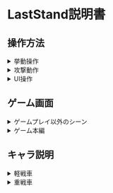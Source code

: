 # LastStand説明書  
  
## 操作方法  
  
 <details> <summary> 挙動操作</summary> 

  + W 前進  
  + S 後進  
  + D 右旋回  
  + A 左旋回  
  + J 砲塔右旋回  
  + L 砲塔左旋回  
  </details>
    
<details> <summary> 攻撃動作</summary>  

  + 右クリック エイム  
  + 右クリック中左クリック 攻撃  
  + R 命中率100%  
  + F 砲塔照準  
  </details>
    
<details> <summary> UI操作</summary>  

  + Enter ターンエンドボタン出現  
  + Space 戦車切替ボタン出現  
  + Q レーダー出現  
  + P ポーズ画面  
  </details>  
  
## ゲーム画面  
  
<details> <summary> ゲームプレイ以外のシーン</summary>  
  
  ![スクリーンショット (28)](https://user-images.githubusercontent.com/57029371/123481237-6c67f200-d63e-11eb-90bb-2f0e7834656b.png)  
  ゲームプレイシーン以外では基本的にエンターキーかボタンクリックで操作を行います。  
  </details>  
    
<details> <summary> ゲーム本編</summary>  
  
  ![スクリーンショット (30)](https://user-images.githubusercontent.com/57029371/123481336-899cc080-d63e-11eb-90dc-0346c619fda3.png)  
    
  画面下部にある緑色のバーがHPゲージで敵から攻撃を受けると減少します。  
  黄色のバーは行動ゲージです。操作キャラが移動するごとに値は減少していき、赤一色になると移動できなくなります。  
  右上の「MOVE」と書かれている横にある値は残りアクション回数で攻撃、特殊コマンドを行うと減少し、0になればアクションコマンドに対応した挙動が出来なくなります。  
    
  ![スクリーンショット (31)](https://user-images.githubusercontent.com/57029371/123481338-8a355700-d63e-11eb-80e3-bb53e5f210ed.png)  
  
  敵戦車は操作キャラの索敵範囲に存在しない限り可視化しません。その場合、Qキーを押すことでレーダーを出現させることが出来ます。
  
  ![レーダ](https://user-images.githubusercontent.com/57029371/123483112-36783d00-d641-11eb-9bbd-1d8bf8e991d7.png)  
  
  レーダーの点滅速度が遅いほど敵から遠ざかり、点滅が速いほど敵に近づいているという事が分かり敵発見の強力なサポートになります。  
  
  ![スクリーンショット (32)](https://user-images.githubusercontent.com/57029371/123481339-8a355700-d63e-11eb-8de4-ed16ca416f0e.png)  
  
  敵が索敵範囲に入ると発見音が鳴り敵が出現します。  
  
  ![スクリーンショット (33)](https://user-images.githubusercontent.com/57029371/123481340-8acded80-d63e-11eb-9329-33a4324e0d10.png)

  右クリックを押すことでエイムモードに移行しこの様な画面に変化します。このモード中は一部のUI表示の制限、砲塔旋回速度の低下のデメリットが生じます。
  
  ![スクリーンショット (34)](https://user-images.githubusercontent.com/57029371/123481326-87d2fd00-d63e-11eb-808a-05f28afb1a23.png)

  画面右上にある2つのマークは砲塔自動照準、必中コマンドがアクティブ化した事を表しています。  
  エイム中に特殊コマンドFキーとRキーを押すとアクション回数を消費し、砲塔自動照準と攻撃時の命中率が100%になり、攻撃力が2倍になります。また、どちらか一方のキーを押してキャラのアクション回数を節約する事も可能です。  
  
  ![スクリーンショット (35)](https://user-images.githubusercontent.com/57029371/123481330-886b9380-d63e-11eb-8aa3-9c181a868234.png)  
  
  キャラにはそれぞれ攻撃回数が決められており、決められた以上の攻撃を行おうとするとこのような警告文が表示されます。アクション回数が無い状態で特殊コマンドをアクティブ化しようとした場合は別の警告文が表示されます。  
  
  ![スクリーンショット (36)](https://user-images.githubusercontent.com/57029371/123481331-89042a00-d63e-11eb-9288-7e8f4c940917.png)

  spaceを押すことでキャラを切り替えるためのUIが表示されます。切り替えるキャラが存在する場合に限りこのボタンを選択する事が可能です。  
  
  ![スクリーンショット (37)](https://user-images.githubusercontent.com/57029371/123481334-89042a00-d63e-11eb-8dba-6c03886b080a.png)

  このようにキャラが切り替わります。  
  
  ![スクリーンショット (38)](https://user-images.githubusercontent.com/57029371/123481335-899cc080-d63e-11eb-85d7-fe9005bcad01.png)

  Enterキーを押すことでターンエンドを行う事のUIが出現し、敵陣営のターンに切り替わります。
  </details>
  
## キャラ説明  
  
  <details> <summary>軽戦車</summary>  
  
  ![軽戦車](https://user-images.githubusercontent.com/57029371/123485838-e5b71300-d645-11eb-869f-4224903b03f7.png)  
  
  素早い移動速度と広範囲の索敵能力、攻撃回数が多い反面HPが低い戦車。主に敵を探すスポッターとして活躍する
  </details>  
  
  <details> <summary>重戦車</summary>  
  
  ![重戦車](https://user-images.githubusercontent.com/57029371/123485841-e6e84000-d645-11eb-8a42-ff7988d10e69.png)
  
  強力は攻撃力と高いHPを誇る戦車。軽戦車と連携する事で活躍できる。
